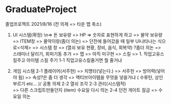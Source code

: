 # GraduateProject
졸업프로젝트
2021/8/16
(전 의제 => 타운 맵 축소)
1. UI 시스템(확정)
\n=> 돈 보유량
=> HP => 숫자로 표현하게 하고
=> 물약 보유량 
=> ITEM창 => 물약이랑(좀더 의논)
=> 던전에 들어갔을 때 일부 UI나타나는 식으로<삭제>
=> 시스템 창 => (열쇠 보유 현황, 장비, 음식, 회복약) ?좀더 의논
=> 스태미너 달리기, 회피기동
추가
=> 맵 => 아직 미구현
=> 스킬 => 1. 직업고유스킬주고 아이템 스킬 주기
                  1-1 직업고유스킬줄거면 뭘 줄거냐

2. 게임 시스템
    2-1 플레이어(서주헌)
    => 치명타(넣는다.) => 서주헌
    => 방어력(넣어야 됨)
    => 속성?은 좀 더 생각
    => 액티브아이템을 무엇을 넣을거냐 ( 수류탄, 상인 부르기 etc... )/ 공통 의제
    2-2 열쇠 조각
    2-3 관리(시스템적)  
          => 다른 스크립트만들던지 (item) 수요일 다시 의논
    2-4 던전 게이트 잠금
          => 수요일 의논
